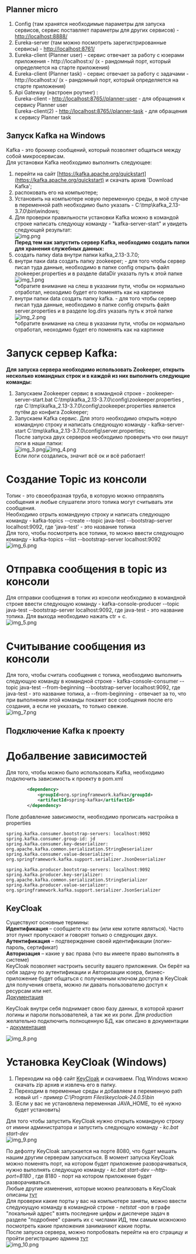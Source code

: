 ## Planner micro

1) Config (там хранятся необходимые параметры для запуска сервисов, сервис поставляет параметры для других
   сервисов) - [http://localhost:8888/](http://localhost:8888/)
2) Eureka-server (там можно посмотреть зарегистрированные сервисы) - [http://localhost:8761/](http://localhost:8761/)
2) Eureka-client (Planner user) - сервис отвечает за работу с юзерами приложения - http://localhost:x/ (х - рандомный
   порт, который определяется на старте приложения)
3) Eureka-client (Planner task) - сервис отвечает за работу с задачами - http://localhost:x/ (х - рандомный порт,
   который определяется на старте приложения)
4) Api Gateway (настроен роутинг) :  
   Eureka-client - [http://localhost:8765//planner-user](http://localhost:8765//planner-user) - для обращения к сервису
   Planner user   
   Eureka-client(2) - [http://localhost:8765//planner-task](http://localhost:8765//planner-task) - для обращения к
   сервису Planner task

## Запуск Kafka на Windows

Kafka - это броккер сообщений, который позволяет общаться между собой микросервисам.    
Для установки Kafka необходимо выполнить следующее:
1) перейти на сайт [https://kafka.apache.org/quickstart](https://kafka.apache.org/quickstart) и скачать архив 'Download
   Kafka';
2) распоковать его на компьютере;
3) Установить на компьютере новую переменную среды, в моё случае в переменной path необходимо было указать - C:\tmp\kafka_2.13-3.7.0\bin\windows;
4) Для проверки правильности установки Kafka можно в командой строке написать следующу команду - "kafka-server-start" и увидеть следующей результат:  
   ![img.png](img.png)   
   **Перед тем как запустить сервер Kafka, необходимо создать папки для хранения служебных данных:**
1) создать папку data внутри папки kafka_2.13-3.7.0;
2) внутри паки data создать папку zookeeper; - для того чтобы сервер писал туда данные, необходимо в папке config открыть файл zookeeper.properties и в разделе dataDir указать путь к этой папке   
   ![img_1.png](img_1.png)   
   *обратите внимание на слеш в указании пути, чтобы он нормально отработал, неоходимо будет его поменять как на картинке
3) внутри папки data создать папку kafka. - для того чтобы сервер писал туда данные, необходимо в папке config открыть файл server.properties и в разделе log.dirs указать путь к этой папке   
   ![img_2.png](img_2.png)   
   *обратите внимание на слеш в указании пути, чтобы он нормально отработал, неоходимо будет его поменять как на картинке
# Запуск сервер Kafka:
**Для запуска сервера необходимо использовать Zookeeper, открыть несколько командных строк и в каждой из них выполнить следующие команды:**
1) Запускаем Zookeeper сервис в командной строке - zookeeper-server-start.bat C:\tmp\kafka_2.13-3.7.0\config\zookeeper.properties , где C:\tmp\kafka_2.13-3.7.0\config\zookeeper.properties является путём до конфига Zookeeper;
2) Запускаем Kafka сервис. Для этого необходимо открыть новую командную строку и написать следующую команду - kafka-server-start C:\tmp\kafka_2.13-3.7.0\config\server.properties;   
   После запуска двух серверов необходимо проверить что они пишут логи в наши папки:   
   ![img_3.png](img_3.png)![img_4.png](img_4.png)   
   Если логи создались, значит всё ок и всё работает!
# Создание Topic из консоли
Топик - это своеобразная труба, в которую можно отправлять сообщения и любые слушатели этого топика могут считывать эти сообщения.   
Необходимо отрыть командуную строку и написать следующую команду - kafka-topics --create --topic java-test --bootstrap-server localhost:9092, где 'java-test' - это название топика   
Для того, чтобы посмотреть все топики, то можно ввести следующую команду - kafka-topics --list --bootstrap-server localhost:9092   
![img_6.png](img_6.png)   
# Отправка сообщения в topic из консоли
Для отправки сообщения в топик из консоли необходимо в командной строке ввести следующую команду - kafka-console-producer --topic java-test --bootstrap-server localhost:9092, где java-test - это название топика. Для выхода необходимо нажать ctr + c.   
![img_5.png](img_5.png)   
# Считывание сообщения из консоли   
Для того, чтобы считать сообщения с топика, необходимо выполнить следующую команду в командной строке - kafka-console-consumer --topic java-test --from-beginning --bootstrap-server localhost:9092, где java-test - это название топика, а --from-beginning - отвечает за то, что при выполнении этой команды покажет все сообщения после его создания, а если не укказать, то только свежие.   
![img_7.png](img_7.png)

## Подключение Kafka к проекту
# Добалвение зависимостей
Для того, чтобы можно было использовать Kafka, необходимо подключить зависимость к проекту в pom.xml

```xml
        <dependency>
            <groupId>org.springframework.kafka</groupId>
            <artifactId>spring-kafka</artifactId>
        </dependency>
```
 
Поле добавление зависимости, необходимо прописать настройка в properties
```properties
spring.kafka.consumer.bootstrap-servers: localhost:9092
spring.kafka.consumer.group-id: jd
spring.kafka.consumer.key-deserializer: org.apache.kafka.common.serialization.StringDeserializer
spring.kafka.consumer.value-deserializer: org.springframework.kafka.support.serializer.JsonDeserializer

spring.kafka.producer.bootstrap-servers: localhost:9092
spring.kafka.producer.key-serializer: org.apache.kafka.common.serialization.StringSerializer
spring.kafka.producer.value-serializer: org.springframework.kafka.support.serializer.JsonSerializer
```

## KeyCloak
Существуют основные термины:   
**Идентификация** – сообщаете кто вы (или кем хотите являться). Часто этот пункт пропускают и говорят только о следующих двух.   
**Аутентификация** – подтверждение своей идентификации (логин-пароль, сертификат)   
**Авторизация** – какие у вас права (что вы имеете право выполнять в системе)   
KeyCloak позволяет настроить security вашего приложения. Он берёт на себя задачу по аутентификации и Авторизации юзера, бизнес-приложение будет общаться с полученным ключом доступа в KeyCloak для получения ответа, можно ли давать пользователю доступ к ресурсам или нет.     
[Документация](https://www.keycloak.org/docs/latest/server_admin/)

KeyCloak внутри себя поднимает свою базу данных, в которой хранит логины и пароли пользователей, а так же их роли. Для *production* желательно подключить полноценную БД, как описано в документации - [документация](https://www.keycloak.org/server/db)

![img_8.png](img_8.png)    
 
# Установка KeyCloak (Windows)
1) Переходим на офф сайт [KeyCloak](https://www.keycloak.org/downloads/) и скачиваем.
Под Windows можно скачать zip архив и извлечь его в папку.   
2) Переходим в переменные среды и добавляем в переменную path новый url - *пример C:\Program Files\keycloak-24.0.5\bin*
3) (Если у вас не установлена переменная JAVA_HOME, то её нужно будет установить)   

Для того чтобы запустить KeyCloak нужно открыть командную строку от имини администратора и запустить следующую команду - *kc.bat start-dev*   
![img_9.png](img_9.png)   

По дефолту KeyCloak запускается на порте 8080, что будет мешать нашим другим серверам запускаться. В момент запуска KeyCloak можно поменять порт, на котором будет приложение разворачиваться,
нужно выполнять следующую команду - *kc.bat start-dev --http-port=8180* , где 8180 - порт на котором приложение будет разворачиваться.   
Любые другие изменения, которые можно реализовать в KeyCloak описаны [тут](https://www.keycloak.org/server/all-config)   
Для проверки какие порты у вас на компьютере заняты, можно ввести следуюущую команду в командной строке - *netstat -aon* в графе "локальный адрес" взять последние цифры и диспечере задач в разделе "подробнее" сранить их с числами ИД, тем самым можножно посмотреть какие приложения заниманиют какие порты.   
После запуска сервера, можно попробовать перейти на его страцицу и пройти регистрацию админа [тут](http://localhost:8180/)   
![img_10.png](img_10.png)   



   



